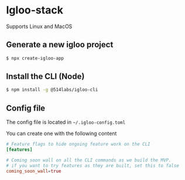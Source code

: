 # Igloo-stack

Supports Linux and MacOS

## Generate a new igloo project

```bash
$ npx create-igloo-app
```

## Install the CLI (Node)

```bash
$ npm install -g @514labs/igloo-cli
```

## Config file

The config file is located in `~/.igloo-config.toml`

You can create one with the following content

```toml
# Feature flags to hide ongoing feature work on the CLI
[features]

# Coming soon wall on all the CLI commands as we build the MVP.
# if you want to try features as they are built, set this to false
coming_soon_wall=true
```
